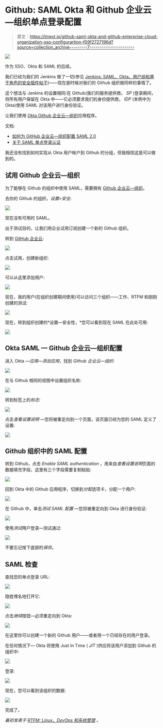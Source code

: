 # Github: SAML Okta 和 Github 企业云—组织单点登录配置

> 原文：<https://itnext.io/github-saml-okta-and-github-enterprise-cloud-organization-sso-configurartion-f09f2727196d?source=collection_archive---------7----------------------->

![](img/321b97c294bb96923635b7e4f5ac58f3.png)

作为 SSO、Okta 和 SAML 的后续。

我们已经为我们的 Jenkins 做了一切(参见 [Jenkins: SAML、Okta、用户组和基于角色的安全插件帖子](https://rtfm.co.ua/en/jenkins-saml-okta-users-groups-and-role-based-security-plugin/))——现在是时候对我们的 Github 组织做同样的事情了。

这个想法与 Jenkins 的设置相同:在 Github(我们的服务提供商， *SP* )登录期间，将所有用户保留在 Okta 中——它必须要求我们的身份提供商， *IDP* (本例中为 Okta)使用 SAML 对该用户进行身份验证。

让我们使用 [Okta Github 企业云—组织](https://www.okta.com/integrations/github-enterprise-cloud-organization/)应用程序。

文档:

*   [如何为 GitHub 企业云—组织配置 SAML 2.0](https://saml-doc.okta.com/SAML_Docs/How-to-Configure-SAML-2.0-for-Github-com.html)
*   [关于 SAML 单点登录认证](https://help.github.com/en/github/authenticating-to-github/about-authentication-with-saml-single-sign-on)

我还没有找到如何实现从 Okta 用户帐户到 Github 的分组，但我相信这是可以做到的。

## 试用 Github 企业云—组织

为了能够在 Github 的组织中使用 SAML，需要拥有 [Github 企业云—组织](https://help.github.com/articles/githubs-products)。

去你的 Github 的组织，*设置>安全*:

![](img/f73e274bb4d76953f2e02e98fdf10b18.png)

现在没有可用的 SAML。

出于测试目的，让我们用企业试用订阅创建一个新的 Github 组织。

转到 [GitHub 企业云](https://github.com/enterprise):

![](img/e69d90dffd84aee26a0f711a91a56b35.png)

点击试用，创建新组织:

![](img/51ebbe5d9359aa51740198e6aa87a491.png)

可以从这里添加用户:

![](img/d0d00625c7b68ce621f2b4188a59c6f0.png)

现在，我的用户(在组织创建期间使用)可以访问三个组织——工作、RTFM 和刚刚创建的测试:

![](img/1b7c06b8c896dd4ef52c928acafe3260.png)

现在，转到组织创建的*设置—安全性，*您可以看到现在 SAML 在此处可用:

![](img/ee7ce7acc6f32e8c1cd2d598c536e73d.png)

## Okta SAML — Github 企业云—组织配置

进入 Okta *—应用—添加应用*，找到 *Github 企业云—组织*:

![](img/75014793297dbdf7f79fc9104bebd2d2.png)

在与 Github 相同的视图中设置组织名称:

![](img/e585246150c287833b3decd627f7dcfb.png)

转到标签上的*标志:*

![](img/86e84ab47cbd387c91f8f05e8b781040.png)

点击*查看设置说明* —您将被重定向到一个页面，该页面已经为您的 SAML 定义了设置:

![](img/331520c70f44e42ccf9b31f51500c60f.png)

## Github 组织中的 SAML 配置

转到 Github，点击 *Enable SAML authentication* ，用来自*查看设置说明*页面的数据填充字段，这里有三个字段需要复制粘贴:

![](img/1d3efe933780b6cb4a07ac70ca6c9bf6.png)

回到 Okta 中的 Github 应用程序，切换到*分配*选项卡，分配一个用户:

![](img/0f5eb986d1e0196cba429d5976884607.png)

在 Github 中，单击*测试 SAML 配置* —您将被重定向到 Okta 进行身份验证:

![](img/45fe5cddcbbdedac494b529b9cba53bd.png)

使用*测试*用户登录—测试通过:

![](img/0246cf2d5c8fab2a006bb6770094a436.png)

不要忘记按下底部的*保存*。

## SAML 检查

查找您的单点登录 URL:

![](img/5fc2ab7e21b370d8d93cc64965cc3767.png)

隐姓埋名地打开它:

![](img/d8601e08f15a9d0213a95c2897385ea5.png)

点击*继续*按钮—必须重定向到 Okta:

![](img/bdb98c9aa86c1020516f45a3cabb18b2.png)

在这里你可以创建一个新的 Github 用户——或者用一个已经存在的用户登录。

在任何情况下— Okta 将使用 Just In Time ( *JIT* )供应将该用户添加到 Github 的组织中:

![](img/499a288d940fa71d44740a9587df3ebc.png)

登录:

![](img/a5d2408354e301e410e2250c4eeafca4.png)

现在，您可以看到该组织的数据:

![](img/b0ea151738cdb85d876525145ac45f8f.png)

完成了。

*最初发表于* [*RTFM: Linux、DevOps 和系统管理*](https://rtfm.co.ua/en/github-saml-okta-and-github-enterprise-cloud-organization-sso-configurartion/) *。*